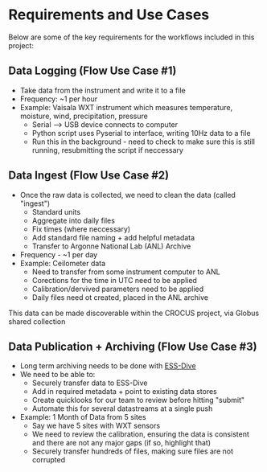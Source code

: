 # Requirements and Use Cases

Below are some of the key requirements for the workflows included in this project:

## Data Logging (Flow Use Case #1)
- Take data from the instrument and write it to a file
- Frequency: ~1 per hour
- Example: Vaisala WXT instrument which measures temperature, moisture, wind, precipitation, pressure
  - Serial --> USB device connects to computer
  - Python script uses Pyserial to interface, writing 10Hz data to a file
  - Run this in the background - need to check to make sure this is still running, resubmitting the script if neccessary

## Data Ingest (Flow Use Case #2)
- Once the raw data is collected, we need to clean the data (called "ingest")
  - Standard units
  - Aggregate into daily files
  - Fix times (where neccessary)
  - Add standard file naming + add helpful metadata
  - Transfer to Argonne National Lab (ANL) Archive
- Frequency - ~1 per day
- Example: Ceilometer data
  -  Need to transfer from some instrument computer to ANL
  -  Corections for the time in UTC need to be applied
  -  Calibration/dervived parameters need to be applied
  -  Daily files need ot created, placed in the ANL archive

This data can be made discoverable within the CROCUS project, via Globus shared collection

## Data Publication + Archiving (Flow Use Case #3)
- Long term archiving needs to be done with [ESS-Dive](https://ess-dive.lbl.gov/)
- We need to be able to:
  - Securely transfer data to ESS-Dive
  - Add in required metadata + point to existing data stores
  - Create quicklooks for our team to review before hitting "submit"
  - Automate this for several datastreams at a single push
- Example: 1 Month of Data from 5 sites
  - Say we have 5 sites with WXT sensors
  - We need to review the calibration, ensuring the data is consistent and there are not any major gaps (if so, highlight that)
  - Securely transfer hundreds of files, making sure files are not corrupted 
